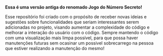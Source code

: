 **Essa é uma versão antiga do renomado Jogo do Número Secreto!**

Esse repositório foi criado com o propósito de receber novas ideias e sugestões sobre funcionalidades que seriam interessantes serem adicionadas no projeto, visando aumentar a complexidade do código e melhorar a interação do usuário com o código. Sempre mantendo o código com uma visualização mais limpa possível, para que possa haver manutenções futuras sem ocasinar um possivel sobrecarrego na pessoa que estiver realizando a manutenção do mesmo!
